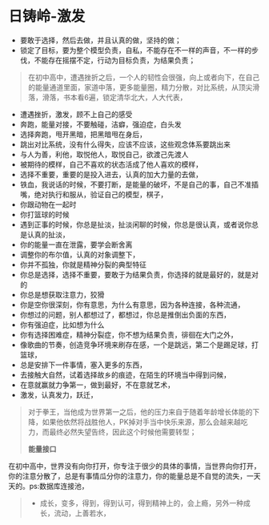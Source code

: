 # 日铸岭-激发



* 要敢于选择，然后去做，并且认真的做，坚持的做；
* 锁定了目标，要为整个模型负责，自私，不能存在不一样的声音，不一样的步伐，不能存在摇摆不定，行动为目标负责，为结果负责；

> 在初中高中，遭遇挫折之后，一个人的韧性会很强，向上或者向下，在自己的能量通道里面，家道中落，更多能量圈，精力分散，对比系统，从顶尖滑落，滑落，书本看6遍，锁定清华北大，人大代表，

* 遭遇挫折，激发，顾不上自己的感受
* 奔跑，能量对接，不要触碰，洁癖，强迫症，白头发
* 选择奔跑，甩开黑暗，把黑暗甩在身后，
* 跳出对比系统，没有什么得失，应该不应该，这些观念体系要跳出来
* 与人为善，利他，取悦他人，取悦自己，欲渡己先渡人
* 被期待的模样，自己不喜欢的状态活成了他人喜欢的模样，
* 选择不重要，重要的是投入进去，认真的加大力量的去做，
* 铁血，我说话的时候，不要打断，是能量的破坏，不是自己的事，自己不准插嘴，绝对执行和服从，验证自己的模型，棋子，
* 你跟动物在一起时
* 你打篮球的时候
* 遇到正事的时候，你总是扯淡，扯淡闲聊的时候，你总是很认真，或者说你总是认真的扯淡，
* 你的能量一直在泄露，要学会断舍离
* 调整你的布尔值，认真的对象调整下，
* 你并不孤独，你就是精神分裂的典型特征
* 你总是选择，选择不重要，要敢于为结果负责，你选择的就是最好的，就是对的
* 你总是想获取注意力，狡猾
* 你是空你很深刻，你有意思，为什么有意思，因为各种连接，各种流通，
* 你想过的问题，别人都想过了，都想过，你总是推倒出负面的东西，
* 你有强迫症，比如想为什么
* 你有选择困难症，精神分裂症，你不想为结果负责，徘徊在大门之外，
* 像歌曲的节奏，创造竞争环境来刷存在感，一个是跳远，第二个是踢足球，打篮球，
* 总是安排下一件事情，塞入更多的东西，
* 去接触大自然，试着选择故乡的痕迹，在陌生的环境当中得到问候，
* 在意就赢就力争第一，做到最好，不在意就艺术，
* 激发，认真发力，跃迁，

> 对于拳王，当他成为世界第一之后，他的压力来自于随着年龄增长体能的下降，如果他依然将战胜他人，PK掉对手当中快乐来源，那么会越来越吃力，而最终必然失望告终，因此这个时候他需要转型；
>
> **能量接口**



 在初中高中，世界没有向你打开，你专注于很少的具体的事情，当世界向你打开，你的注意分散了，总是有事情瓜分你的注意力，你的能量总是不自觉的流失，一天天的。ps:数据库连接池，

> * 成长，变多，得到，得到认可，得到精神上的，会上瘾，另外一种成长，流动，上善若水，

